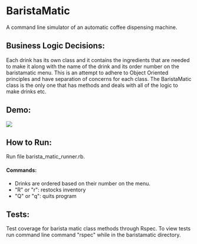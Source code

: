 # BaristaMatic
A command line simulator of an automatic coffee dispensing machine.

## Business Logic Decisions:
Each drink has its own class and it contains the ingredients that are needed to make it along with the name of the drink and its order number on the baristamatic menu. This is an attempt to adhere to Object Oriented principles and have separation of concerns for each class. The BaristaMatic class is the only one that has methods and deals with all of the logic to make drinks etc.

## Demo:

![](https://media.giphy.com/media/3oz8xYpGSpL76s7xLi/giphy.gif)

## How to Run:

Run file barista_matic_runner.rb.

#### Commands:
* Drinks are ordered based on their number on the menu.
* "R" or "r": restocks inventory
* "Q" or "q": quits program

## Tests:

Test coverage for barista matic class methods through Rspec. To view tests run command line command "rspec" while in the baristamatic directory.
